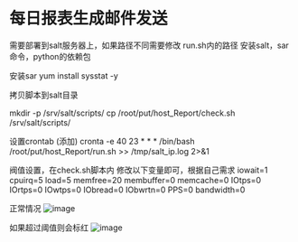 # 每日报表生成邮件发送

需要部署到salt服务器上，如果路径不同需要修改 run.sh内的路径
安装salt，sar命令，python的依赖包

安装sar
yum install sysstat -y

拷贝脚本到salt目录

mkdir -p /srv/salt/scripts/
cp /root/put/host_Report/check.sh /srv/salt/scripts/

设置crontab (添加)
cronta -e
40 23 * * * /bin/bash /root/put/host_Report/run.sh >> /tmp/salt_ip.log 2>&1

阀值设置，在check.sh脚本内 修改以下变量即可，根据自己需求
iowait=1
cpuirq=5
load=5
memfree=20
membuffer=0
memcache=0
IOtps=0
IOrtps=0
IOwtps=0
IObread=0
IObwrtn=0
PPS=0
bandwidth=0



正常情况
![image](https://github.com/s57445560/smctool/raw/master/host_Report/img/1.png)


如果超过阈值则会标红
![image](https://github.com/s57445560/smctool/raw/master/host_Report/img/2.png)
